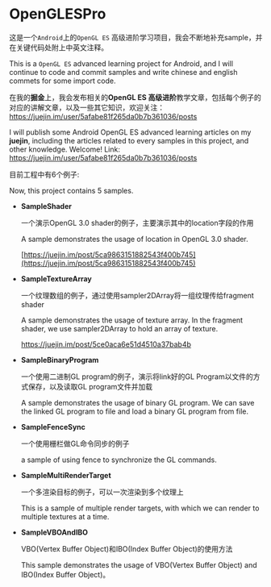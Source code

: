 # **OpenGLESPro**


这是一个`Android`上的`OpenGL ES` 高级进阶学习项目，我会不断地补充sample，并在关键代码处附上中英文注释。

This is a `OpenGL ES` advanced learning project for Android, and I will continue to code and commit samples and write chinese and english commets for some import code.



在我的**掘金**上，我会发布相关的**OpenGL ES 高级进阶**教学文章，包括每个例子的对应的讲解文章，以及一些其它知识，欢迎关注：https://juejin.im/user/5afabe81f265da0b7b361036/posts

I will publish some Android OpenGL ES advanced learning articles on my **juejin**, including the articles related to every samples in this project, and other knowledge.  Welcome! Link: https://juejin.im/user/5afabe81f265da0b7b361036/posts



目前工程中有6个例子:

Now, this project contains 5 samples.



- **SampleShader**

   一个演示OpenGL 3.0 shader的例子，主要演示其中的location字段的作用

    A sample demonstrates the usage of location in OpenGL 3.0 shader.

   [https://juejin.im/post/5ca9863151882543f400b745](https://juejin.im/post/5ca9863151882543f400b745)

   

- **SampleTextureArray**

  一个纹理数组的例子，通过使用sampler2DArray将一组纹理传给fragment shader

  A sample demonstrates the usage of texture array. In the fragment shader, we use sampler2DArray to hold an array of texture.

  https://juejin.im/post/5ce0aca6e51d4510a37bab4b

  

- **SampleBinaryProgram**

  一个使用二进制GL program的例子，演示将link好的GL Program以文件的方式保存，以及读取GL program文件并加载

  A sample demonstrates the usage of binary GL program. We can save the linked GL program to file and load a binary GL program from file.

  

- **SampleFenceSync**

  一个使用栅栏做GL命令同步的例子

  a sample of using fence to synchronize the GL commands.

  

- **SampleMultiRenderTarget**

  一个多渲染目标的例子，可以一次渲染到多个纹理上

  This is a sample of multiple render targets, with which we can render to multiple textures at a time.

  

- **SampleVBOAndIBO**

  VBO(Vertex Buffer Object)和IBO(Index Buffer Object)的使用方法

  This sample demonstrates the usage of VBO(Vertex Buffer Object) and IBO(Index Buffer Object)。


